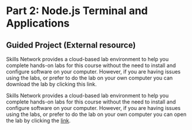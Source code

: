 # Part 2: Node.js Terminal and Applications

## Guided Project (External resource)

Skills Network provides a cloud-based lab environment to help you complete hands-on labs for this course without the need to install and configure software on your computer. However, if you are having issues using the labs, or prefer to do the lab on your own computer you can download the lab by clicking this link.

Skills Network provides a cloud-based lab environment to help you complete hands-on labs for this course without the need to install and configure software on your computer. However, if you are having issues using the labs, or prefer to do the lab on your own computer you can open the lab by clicking the  [link](https://cf-courses-data.s3.us.cloud-object-storage.appdomain.cloud/IBMDeveloperSkillsNetwork-CD0220EN-SkillsNetwork/labs/Module1_IntroductionToServerSideJavaScript/NodeJSBasicsPractice.md.html).
